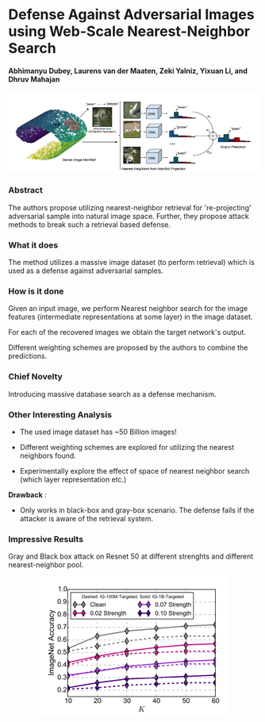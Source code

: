 # Defense Against Adversarial Images using Web-Scale Nearest-Neighbor Search

#### Abhimanyu Dubey, Laurens van der Maaten, Zeki Yalniz, Yixuan Li, and Dhruv Mahajan

<p align="center">
  <img src="img/web_search.png" style= "..." title="Web Search Based Defense">
</p>

### Abstract
The authors propose utilizing nearest-neighbor retrieval for 're-projecting' adversarial sample into natural image
space. Further, they propose attack methods to break such a retrieval based defense.

### What it does

The method utilizes a massive image dataset (to perform retrieval) which is used as a defense against adversarial
samples.

### How is it done

Given an input image, we perform Nearest neighbor search for the image features (intermediate representations at
some layer) in the image dataset. 

For each of the recovered images we obtain the target network's output. 

Different weighting schemes are proposed by the authors to combine the predictions.

### Chief Novelty

Introducing massive database search as a defense mechanism.

### Other Interesting Analysis

* The used image dataset has ~50 Billion images!

* Different weighting schemes are explored for utilizing the nearest neighbors found.

* Experimentally explore the effect of space of nearest neighbor search (which layer representation etc.)

**Drawback** :  

* Only works in black-box and gray-box scenario. The defense fails if the attacker is aware of the retrieval system.

### Impressive Results

Gray and Black box attack on Resnet 50 at different strenghts and different nearest-neighbor pool.

<p align="center">
  <img src="img/web_search_table.png" style= "max-height:400; width: auto;" title="Web Search Based Defense">
</p>

